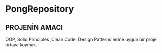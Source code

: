 # PongRepository
## **PROJENİN AMACI**
OOP, Solid Principles ,Clean Code, Design Patterns'lerine uygun bir proje ortaya koymak.
